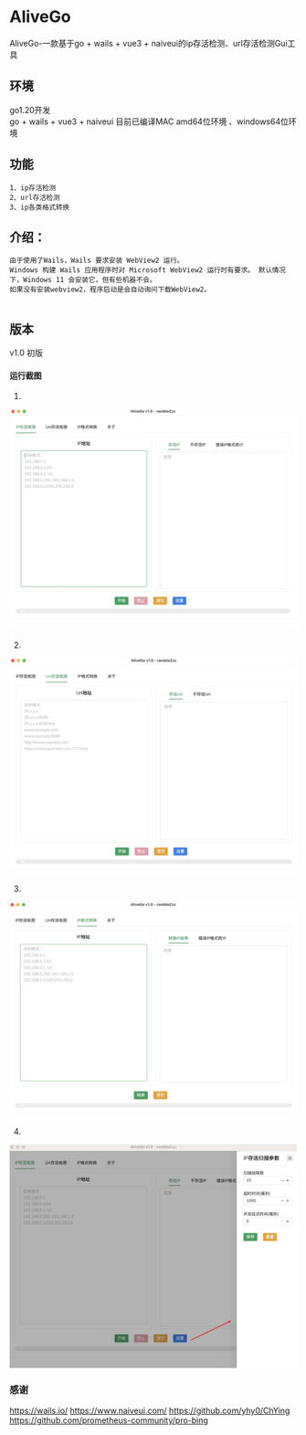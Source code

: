 # AliveGo
AliveGo-一款基于go + wails + vue3 + naiveui的ip存活检测、url存活检测Gui工具

## 环境
go1.20开发  
go + wails + vue3 + naiveui
目前已编译MAC amd64位环境 、windows64位环境

## 功能
```
1、ip存活检测
2、url存活检测
3、ip各类格式转换
```




## 介绍：
```
由于使用了Wails，Wails 要求安装 WebView2 运行。
Windows 构建 Wails 应用程序时对 Microsoft WebView2 运行时有要求。 默认情况下，Windows 11 会安装它，但有些机器不会。
如果没有安装webview2，程序启动是会自动询问下载WebView2。
 
```  


 ## 版本

 v1.0 初版  




#### 运行截图


1.
![ag1.png](https://github.com/rambleZzz/AliveGO/blob/main/images/ag1.jpg)   


2.
![ag2.png](https://github.com/rambleZzz/AliveGO/blob/main/images/ag2.jpg)


3.
![ag3.png](https://github.com/rambleZzz/AliveGO/blob/main/images/ag3.jpg)


4.
![ag4.png](https://github.com/rambleZzz/AliveGO/blob/main/images/ag4.jpg) 



### 感谢 

https://wails.io/
https://www.naiveui.com/
https://github.com/yhy0/ChYing
https://github.com/prometheus-community/pro-bing



